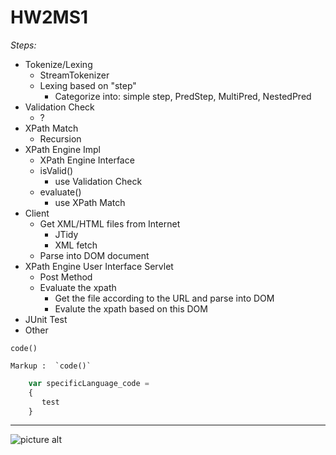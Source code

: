 HW2MS1
======

_Steps:_  
- Tokenize/Lexing
  - StreamTokenizer
  - Lexing based on "step"
    - Categorize into: simple step, PredStep, MultiPred, NestedPred
- Validation Check
  - ?
- XPath Match  
  - Recursion
- XPath Engine Impl
  - XPath Engine Interface
  - isValid()
    - use Validation Check
  - evaluate()
    - use XPath Match
- Client 
  - Get XML/HTML files from Internet
    - JTidy
    - XML fetch
  - Parse into DOM document
- XPath Engine User Interface Servlet
  - Post Method
  - Evaluate the xpath
    - Get the file according to the URL and parse into DOM
    - Evalute the xpath based on this DOM
- JUnit Test
- Other


`code()`

    Markup :  `code()`

```javascript
    var specificLanguage_code = 
    {
       test
    }
```



- - - -
![picture alt](http://www.ciee.org/teach/images/home/china.jpg "Title is optional")
